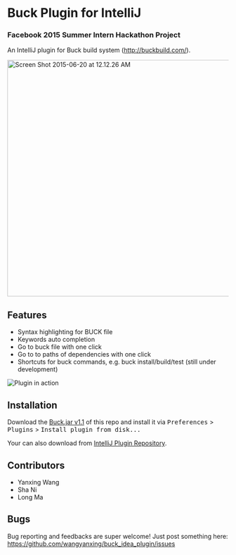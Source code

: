 # Buck Plugin for IntelliJ

### Facebook 2015 Summer Intern Hackathon Project

An IntelliJ plugin for Buck build system (http://buckbuild.com/).

<a href="https://www.flickr.com/photos/128908106@N06/18951653786" title="Screen Shot 2015-06-20 at 12.12.26 AM by Yanxing Wang, on Flickr"><img src="https://c1.staticflickr.com/1/332/18951653786_82b87867fd_c.jpg" width="800" height="538" alt="Screen Shot 2015-06-20 at 12.12.26 AM"></a>

## Features

* Syntax highlighting for BUCK file
* Keywords auto completion
* Go to buck file with one click
* Go to to paths of dependencies with one click
* Shortcuts for buck commands, e.g. buck install/build/test (still under development)

![Plugin in action](http://i.giphy.com/3o85xwC8dOyakxqhag.gif)

## Installation

Download the [Buck.jar v1.1](https://github.com/wangyanxing/buck_idea_plugin/releases/download/1.1/Buck.jar)  of this repo and install it via <kbd>Preferences</kbd> > <kbd>Plugins</kbd> > <kbd>Install plugin from disk...</kbd>

Your can also download from [IntelliJ Plugin Repository](https://plugins.jetbrains.com/plugin/7826).

## Contributors

* Yanxing Wang
* Sha Ni
* Long Ma

## Bugs

Bug reporting and feedbacks are super welcome!
Just post something here: https://github.com/wangyanxing/buck_idea_plugin/issues
